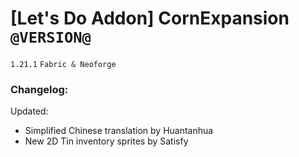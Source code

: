 # [Let's Do Addon] CornExpansion `@VERSION@`
`1.21.1` `Fabric & Neoforge`
### Changelog:

Updated:
* Simplified Chinese translation by Huantanhua
* New 2D Tin inventory sprites by Satisfy
